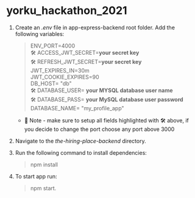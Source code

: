 # yorku_hackathon_2021

1. Create an _.env_ file in app-express-backend root folder. Add the following variables:<br/>

    > ENV_PORT=4000<br/>
    > :hammer_and_wrench: ACCESS_JWT_SECRET=**your secret key**<br/>
    > :hammer_and_wrench: REFRESH_JWT_SECRET=**your secret key**<br/>
    > JWT_EXPIRES_IN=30m<br/>
    > JWT_COOKIE_EXPIRES=90<br/>
    > DB_HOST= "db"<br/>
    > :hammer_and_wrench: DATABASE_USER= **your MYSQL database user name**<br/>
    > :hammer_and_wrench: DATABASE_PASS= **your MySQL database user password**<br/>
    > DATABASE_NAME= "my_profile_app"<br/>

    - :small_red_triangle_down: Note - make sure to setup all fields highlighted with :hammer_and_wrench: above, if you decide to change the port choose any port above 3000

2.  Navigate to the _the-hiring-place-backend_ directory.<br/>

4.  Run the following command to install dependencies:<br/>

    > npm install

5. To start app run:<br/>

    > npm start.
